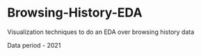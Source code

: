 # Browsing-History-EDA
Visualization techniques to do an EDA over browsing history data

Data period - 2021 
